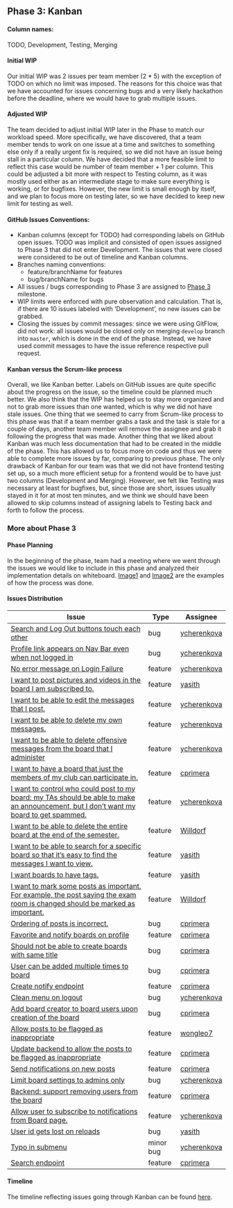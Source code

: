 ## Phase 3: Kanban

#### Column names:
TODO, Development, Testing, Merging

#### Initial WIP
Our initial WIP was 2 issues per team member (2 * 5) with the exception of TODO on which no limit was imposed. The reasons for this choice was that we have accounted for issues concerning bugs and a very likely hackathon before the deadline, where we would have to grab multiple issues. 

#### Adjusted WIP
The team decided to adjust initial WIP later in the Phase to match our workload speed. More specifically, we have discovered, that a team member tends to work on one issue at a time and switches to something else only if a really urgent fix is required, so we did not have an issue being stall in a particular column. We have decided that a more feasible limit to reflect this case would be number of team member + 1 per column. 
This could be adjusted a bit more with respect to Testing column, as it was mostly used either as an intermediate stage to make sure everything is working, or for bugfixes. However, the new limit is small enough by itself, and we plan to focus more on testing later, so we have decided to keep new limit for testing as well.

#### GitHub Issues Conventions:
- Kanban columns (except for TODO) had corresponding labels on GitHub open issues. TODO was implicit and consisted of open issues assigned to Phase 3 that did not enter Development. The issues that were closed were considered to be out of timeline and Kanban columns.
- Branches naming conventions:
  - feature/branchName for features
  - bug/branchName for bugs
- All issues / bugs corresponding to Phase 3 are assigned to [Phase 3](https://github.com/csc301-fall2014/Proj-UTM-Team3-repo/milestones/Phase%203) milestone.
- WIP limits were enforced with pure observation and calculation. That is, if there are 10 issues labeled with ‘Development’, no new issues can be grabbed.
- Closing the issues by commit messages: since we were using GitFlow, did not work: all issues would be closed only on merging `develop` branch into `master`, which is done in the end of the phase. Instead, we have used commit messages to have the issue reference respective pull request. 

#### Kanban versus the Scrum-like process
Overall, we like Kanban better. Labels on GitHub issues are quite specific about the progress on the issue, so the timeline could be planned much better. We also think that the WIP has helped us to stay more organized and not to grab more issues than one wanted, which is why we did not have stale issues. 
One thing that we seemed to carry from Scrum-like process to this phase was that if a team member grabs a task and the task is stale for a couple of days, another team member will remove the assignee and grab it following the progress that was made.
Another thing that we liked about Kanban was much less documentation that had to be created in the middle of the phase. This has allowed us to focus more on code and thus we were able to complete more issues by far, comparing to previous phase. 
The only drawback of Kanban for our team was that we did not have frontend testing set up, so a much more efficient setup for a frontend would be to have just two columns (Development and Merging). However, we felt like Testing was necessary at least for bugfixes, but, since those are short, issues usually stayed in it for at most ten minutes, and we think we should have been allowed to skip columns instead of assigning labels to Testing back and forth to follow the process.

### More about Phase 3

#### Phase Planning
In the beginning of the phase, team had a meeting where we went through the issues we would like to include in this phase and analyzed their implementation details on whiteboard. [Image1](https://github.com/csc301-fall2014/Proj-UTM-Team3-repo/blob/develop/Phase3/project_board_drawings/10608918_10153269932270968_123839506_n.jpg) and [Image2](https://github.com/csc301-fall2014/Proj-UTM-Team3-repo/blob/develop/Phase3/project_board_drawings/10744535_10153269892255968_948764844_n.jpg) are the examples of how the process was done. 


#### Issues Distribution
| Issue | Type | Assignee |
| -------- | ----- | ----- |
| [Search and Log Out buttons touch each other](https://github.com/csc301-fall2014/Proj-UTM-Team3-repo/issues/23) | bug | [ycherenkova](https://github.com/ycherenkova) |
| [Profile link appears on Nav Bar even when not logged in](https://github.com/csc301-fall2014/Proj-UTM-Team3-repo/issues/24) | bug | [ycherenkova](https://github.com/ycherenkova) |
| [No error message on Login Failure](https://github.com/csc301-fall2014/Proj-UTM-Team3-repo/issues/25) | feature | [ycherenkova](https://github.com/ycherenkova) |
| [I want to post pictures and videos in the board I am subscribed to.](https://github.com/csc301-fall2014/Proj-UTM-Team3-repo/issues/29) | feature | [yasith](https://github.com/yasith) |
| [I want to be able to edit the messages that I post.](https://github.com/csc301-fall2014/Proj-UTM-Team3-repo/issues/30) | feature | [ycherenkova](https://github.com/ycherenkova) |
| [I want to be able to delete my own messages.](https://github.com/csc301-fall2014/Proj-UTM-Team3-repo/issues/31) | feature | [ycherenkova](https://github.com/ycherenkova) |
| [I want to be able to delete offensive messages from the board that I administer](https://github.com/csc301-fall2014/Proj-UTM-Team3-repo/issues/32) | feature | [ycherenkova](https://github.com/ycherenkova) | 
| [I want to have a board that just the members of my club can participate in.](https://github.com/csc301-fall2014/Proj-UTM-Team3-repo/issues/33) | feature | [cprimera](https://github.com/cprimera) |
| [I want to control who could post to my board: my TAs should be able to make an announcement, but I don’t want my board to get spammed.](https://github.com/csc301-fall2014/Proj-UTM-Team3-repo/issues/34) | feature | [ycherenkova](https://github.com/ycherenkova) |
| [I want to be able to delete the entire board at the end of the semester.](https://github.com/csc301-fall2014/Proj-UTM-Team3-repo/issues/35) | feature | [Willdorf](https://github.com/Willdorf) |
| [I want to be able to search for a specific board so that it’s easy to find the messages I want to view.](https://github.com/csc301-fall2014/Proj-UTM-Team3-repo/issues/36) | feature | [yasith](https://github.com/yasith) | 
| [I want boards to have tags.](https://github.com/csc301-fall2014/Proj-UTM-Team3-repo/issues/37) | feature | [yasith](https://github.com/yasith) | 
| [I want to mark some posts as important. For example, the post saying the exam room is changed should be marked as important.](https://github.com/csc301-fall2014/Proj-UTM-Team3-repo/issues/38) | feature | [Willdorf](https://github.com/Willdorf) |
| [Ordering of posts is incorrect.](https://github.com/csc301-fall2014/Proj-UTM-Team3-repo/issues/41) | bug | [cprimera](https://github.com/cprimera) |
| [Favorite and notify boards on profile](https://github.com/csc301-fall2014/Proj-UTM-Team3-repo/issues/42) | feature | [cprimera](https://github.com/cprimera) | 
| [Should not be able to create boards with same title](https://github.com/csc301-fall2014/Proj-UTM-Team3-repo/issues/43) | bug | [cprimera](https://github.com/cprimera) | 
| [User can be added multiple times to board](https://github.com/csc301-fall2014/Proj-UTM-Team3-repo/issues/44) | bug | [cprimera](https://github.com/cprimera) |
| [Create notify endpoint](https://github.com/csc301-fall2014/Proj-UTM-Team3-repo/issues/46) | feature | [cprimera](https://github.com/cprimera) |
| [Clean menu on logout](https://github.com/csc301-fall2014/Proj-UTM-Team3-repo/issues/47) | bug | [ycherenkova](https://github.com/ycherenkova) |
| [Add board creator to board users upon creation of the board](https://github.com/csc301-fall2014/Proj-UTM-Team3-repo/issues/50) | bug | [cprimera](https://github.com/cprimera) | 
| [Allow posts to be flagged as inappropriate](https://github.com/csc301-fall2014/Proj-UTM-Team3-repo/issues/53) | feature | [wongleo7](https://github.com/wongleo7) | 
| [Update backend to allow the posts to be flagged as inappropriate](https://github.com/csc301-fall2014/Proj-UTM-Team3-repo/issues/55) | feature | [cprimera](https://github.com/cprimera) |
| [Send notifications on new posts](https://github.com/csc301-fall2014/Proj-UTM-Team3-repo/issues/56) | feature | [cprimera](https://github.com/cprimera) |
| [Limit board settings to admins only](https://github.com/csc301-fall2014/Proj-UTM-Team3-repo/issues/57) | bug | [ycherenkova](https://github.com/ycherenkova) |
| [Backend: support removing users from the board](https://github.com/csc301-fall2014/Proj-UTM-Team3-repo/issues/59) | feature | [cprimera](https://github.com/cprimera) | 
| [Allow user to subscribe to notifications from Board page.](https://github.com/csc301-fall2014/Proj-UTM-Team3-repo/issues/61) | feature | [ycherenkova](https://github.com/ycherenkova) |
| [User id gets lost on reloads](https://github.com/csc301-fall2014/Proj-UTM-Team3-repo/issues/63) | bug | [yasith](https://github.com/yasith) |
| [Typo in submenu](https://github.com/csc301-fall2014/Proj-UTM-Team3-repo/issues/68) | minor bug | [ycherenkova](https://github.com/ycherenkova) | 
| [Search endpoint](https://github.com/csc301-fall2014/Proj-UTM-Team3-repo/issues/71) | feature | [cprimera](https://github.com/cprimera) | 

#### Timeline
The timeline reflecting issues going through Kanban can be found [here](https://docs.google.com/spreadsheets/d/19OXcc_CWyqECPU-1pBpJxJZehAVMOGac_aCxs_oKIbo/edit#gid=103406073).
